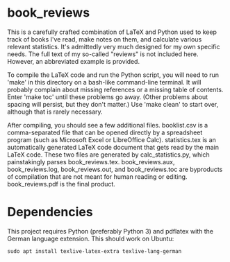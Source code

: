 # book_reviews

This is a carefully crafted combination of LaTeX and Python used to keep track of books I've read, make notes on them, and calculate various relevant statistics. It's admittedly very much designed for my own specific needs. The full text of my so-called "reviews" is not included here. However, an abbreviated example is provided.

To compile the LaTeX code and run the Python script, you will need to run 'make' in this directory on a bash-like command-line terminal. It will probably complain about missing references or a missing table of contents. Enter 'make toc' until these problems go away. (Other problems about spacing will persist, but they don't matter.) Use 'make clean' to start over, although that is rarely necessary.

After compiling, you should see a few additional files. booklist.csv is a comma-separated file that can be opened directly by a spreadsheet program (such as Microsoft Excel or LibreOffice Calc). statistics.tex is an automatically generated LaTeX code document that gets read by the main LaTeX code. These two files are generated by calc_statistics.py, which painstakingly parses book_reviews.tex. book_reviews.aux, book_reviews.log, book_reviews.out, and book_reviews.toc are byproducts of compilation that are not meant for human reading or editing. book_reviews.pdf is the final product.


# Dependencies

This project requires Python (preferably Python 3) and pdflatex with the German language extension. This should work on Ubuntu:

```
sudo apt install texlive-latex-extra texlive-lang-german
```
